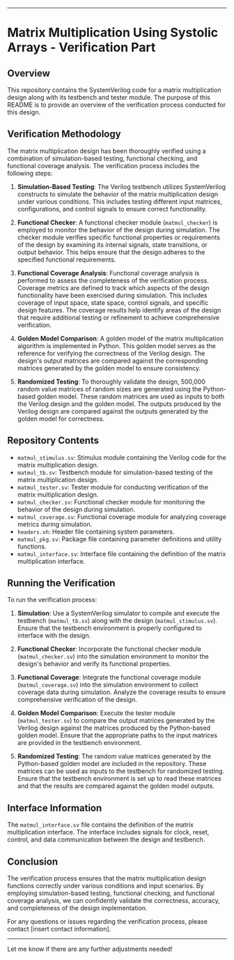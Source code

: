 

---

# Matrix Multiplication Using Systolic Arrays - Verification Part


## Overview
This repository contains the SystemVerilog code for a matrix multiplication design along with its testbench and tester module. The purpose of this README is to provide an overview of the verification process conducted for this design.

## Verification Methodology
The matrix multiplication design has been thoroughly verified using a combination of simulation-based testing, functional checking, and functional coverage analysis. The verification process includes the following steps:

1. **Simulation-Based Testing**: The Verilog testbench utilizes SystemVerilog constructs to simulate the behavior of the matrix multiplication design under various conditions. This includes testing different input matrices, configurations, and control signals to ensure correct functionality.

2. **Functional Checker**: A functional checker module (`matmul_checker`) is employed to monitor the behavior of the design during simulation. The checker module verifies specific functional properties or requirements of the design by examining its internal signals, state transitions, or output behavior. This helps ensure that the design adheres to the specified functional requirements.

3. **Functional Coverage Analysis**: Functional coverage analysis is performed to assess the completeness of the verification process. Coverage metrics are defined to track which aspects of the design functionality have been exercised during simulation. This includes coverage of input space, state space, control signals, and specific design features. The coverage results help identify areas of the design that require additional testing or refinement to achieve comprehensive verification.

4. **Golden Model Comparison**: A golden model of the matrix multiplication algorithm is implemented in Python. This golden model serves as the reference for verifying the correctness of the Verilog design. The design's output matrices are compared against the corresponding matrices generated by the golden model to ensure consistency.

5. **Randomized Testing**: To thoroughly validate the design, 500,000 random value matrices of random sizes are generated using the Python-based golden model. These random matrices are used as inputs to both the Verilog design and the golden model. The outputs produced by the Verilog design are compared against the outputs generated by the golden model for correctness.

## Repository Contents
- `matmul_stimulus.sv`: Stimulus module containing the Verilog code for the matrix multiplication design.
- `matmul_tb.sv`: Testbench module for simulation-based testing of the matrix multiplication design.
- `matmul_tester.sv`: Tester module for conducting verification of the matrix multiplication design.
- `matmul_checker.sv`: Functional checker module for monitoring the behavior of the design during simulation.
- `matmul_coverage.sv`: Functional coverage module for analyzing coverage metrics during simulation.
- `headers.vh`: Header file containing system parameters.
- `matmul_pkg.sv`: Package file containing parameter definitions and utility functions.
- `matmul_interface.sv`: Interface file containing the definition of the matrix multiplication interface.

## Running the Verification
To run the verification process:

1. **Simulation**: Use a SystemVerilog simulator to compile and execute the testbench (`matmul_tb.sv`) along with the design (`matmul_stimulus.sv`). Ensure that the testbench environment is properly configured to interface with the design.

2. **Functional Checker**: Incorporate the functional checker module (`matmul_checker.sv`) into the simulation environment to monitor the design's behavior and verify its functional properties.

3. **Functional Coverage**: Integrate the functional coverage module (`matmul_coverage.sv`) into the simulation environment to collect coverage data during simulation. Analyze the coverage results to ensure comprehensive verification of the design.

4. **Golden Model Comparison**: Execute the tester module (`matmul_tester.sv`) to compare the output matrices generated by the Verilog design against the matrices produced by the Python-based golden model. Ensure that the appropriate paths to the input matrices are provided in the testbench environment.

5. **Randomized Testing**: The random value matrices generated by the Python-based golden model are included in the repository. These matrices can be used as inputs to the testbench for randomized testing. Ensure that the testbench environment is set up to read these matrices and that the results are compared against the golden model outputs.

## Interface Information
The `matmul_interface.sv` file contains the definition of the matrix multiplication interface. The interface includes signals for clock, reset, control, and data communication between the design and testbench.

## Conclusion
The verification process ensures that the matrix multiplication design functions correctly under various conditions and input scenarios. By employing simulation-based testing, functional checking, and functional coverage analysis, we can confidently validate the correctness, accuracy, and completeness of the design implementation.

For any questions or issues regarding the verification process, please contact [insert contact information].

---

Let me know if there are any further adjustments needed!












